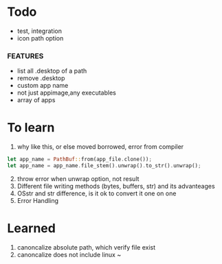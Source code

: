 # Todo
<!-- - Todo inside app   -->
<!-- - Rename variable, dir and file  --> 
- test, integration  
- icon path option
<!-- [Desktop Entry] -->
<!-- Version=0.13.23  -->
<!-- Type=Application -->
<!-- Name=appName -->
<!-- Comment=Application Description -->
<!-- TryExec=Path/to/AppImage -->
<!-- Exec=Path/to/AppImage -->
<!-- Actions=Editor -->
### FEATURES 
- list all .desktop of a path 
- remove .desktop  
- custom app name 
- not just appimage,any executables 
- array of apps 


# To learn 
1. why like this, or else moved borrowed, error from compiler
```rust 
let app_name = PathBuf::from(app_file.clone());
let app_name = app_name.file_stem().unwrap().to_str().unwrap();
```    
2. throw error when unwrap option, not result 
3. Different file writing methods (bytes, buffers, str) and its advanteages   
4. OSstr and str difference, is it ok to convert it one on one   
5. Error Handling

# Learned 
1. canoncalize absolute path, which verify file exist 
2. canoncalize does not include linux ~

